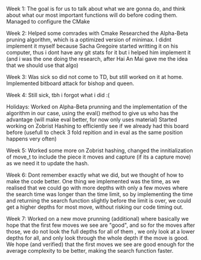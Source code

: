 Week 1: The goal is for us to talk about what we are gonna do, and think about what our most important functions will do before coding them.
Managed to configure the CMake 

Week 2: 
Helped some comrades with Cmake
Researched the Alpha-Beta pruning algorithm, which is a optimized version of minimax.
I didnt implement it myself because Sacha Gregoire started writting it on his computer, thus i dont have any git stats for it but i helped him implement it (and i was the one doing the research, after Hai An Mai gave me the idea that we should use that algo)

Week 3:
Was sick so did not come to TD, but still worked on it at home.
Implemented bitboard attack for bishop and queen.

Week 4:
Still sick, tbh i forgot what i did :(

Holidays:
Worked on Alpha-Beta prunning and the implementation of the algorithm in our case, using the eval() method to give us who has the advantage (will make eval better, for now only uses material)
Started working on Zobrist Hashing to efficiently see if we already had this board before (usefull to check 3 fold repition and in eval as the same position happens very often)

Week 5:
Worked some more on Zobrist hashing, changed the innitialization of move_t to include the piece it moves and capture (if its a capture move) as we need it to update the hash.

Week 6:
Dont remember exactly what we did, but we thought of how to make the code better. One thing we implemented was the time, as we realised that we could go with more depths with only a few moves where the search time was longer than the time limit, so by implementing the time and returning the search function slightly before the limit is over, we could get a higher depths for most move, without risking our code timing out.

Week 7:
Worked on a new move prunning (additional) where basically we hope that the first few moves we see are "good", and so for the moves after those, we do not look the full depths for all of them , we only look at a lower depths for all, and only look through the whole depth if the move is good. We hope (and verified) that the first moves we see are good enough for the average complexity to be better, making the search function faster.
